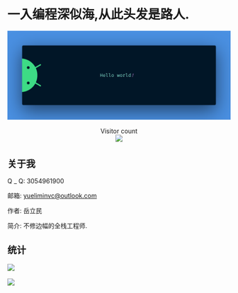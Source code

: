 # 一入编程深似海,从此头发是路人.

<img src="./resources/banner.png" alt="Hello world">

<p align="center"> 
  Visitor count<br>
  <img src="https://profile-counter.glitch.me/mikuhuyo/count.svg" />
</p>

## 关于我

Q _ Q: 3054961900

邮箱: yueliminvc@outlook.com

作者: 岳立民

简介: 不修边幅的全栈工程师.

## 统计

[![](https://github-readme-stats.vercel.app/api?username=mikuhuyo&show_icons=true)](https://github.com/mikuhuyo/github-readme-stats)

[![](https://github-readme-stats.vercel.app/api/top-langs/?username=mikuhuyo)](https://github.com/mikuhuyo/github-readme-stats)

